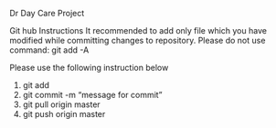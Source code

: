 Dr Day Care Project

Git hub Instructions
  It recommended to add only file which you have modified while committing changes to repository. Please do not use command:
    git add -A

Please use the following instruction below
  1. git add
  2. git commit -m “message for commit”
  3. git pull origin master
  4. git push origin master
